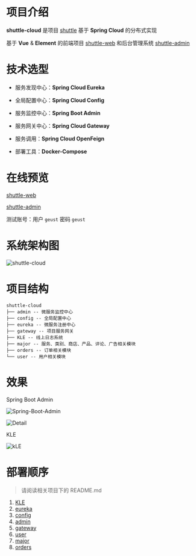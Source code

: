 # 项目介绍

**shuttle-cloud** 是项目 [shuttle](https://github.com/TouwaErioer/shuttle) 基于 **Spring Cloud** 的分布式实现

基于 **Vue** & **Element** 的前端项目 [shuttle-web](https://github.com/TouwaErioer/shuttle-web) 和后台管理系统 [shuttle-admin](https://github.com/TouwaErioer/shuttle-admin)

# 技术选型

* 服务发现中心：**Spring Cloud Eureka**

* 全局配置中心：**Spring Cloud Config**

* 服务监控中心：**Spring Boot Admin**

* 服务网关中心：**Spring Cloud Gateway**

* 服务调用：**Spring Cloud OpenFeign**

* 部署工具：**Docker-Compose**

# 在线预览

[shuttle-web](https://shuttle-web.vercel.app/) 

[shuttle-admin](https://shuttle-admin.vercel.app)

测试账号：用户 `geust` 密码 `geust`

# 系统架构图

![shuttle-cloud](https://ae01.alicdn.com/kf/Uc6645839751d4f098b00ce0e75c1083fg.jpg)

# 项目结构

```
shuttle-cloud
├── admin -- 微服务监控中心
├── config -- 全局配置中心
├── eureka -- 微服务注册中心
├── gateway -- 项目服务网关
├── KLE -- 线上日志系统
├── major -- 服务、类别、商店、产品、评论、广告相关模块
├── orders -- 订单相关模块
└── user -- 用户相关模块
```

# 效果

Spring Boot Admin

![Spring-Boot-Admin](https://ae01.alicdn.com/kf/U664254423e20400bb231c0267ab72a26S.jpg)

![Detail](https://ae01.alicdn.com/kf/Uc8b8d3ec54b94d468977377d6997acc1h.jpg)

KLE

![kLE](https://ae01.alicdn.com/kf/Ucc0eb37f724c4909b87d0568530401e7F.jpg)

# 部署顺序

> 请阅读相关项目下的 README.md
1. [KLE](https://github.com/TouwaErioer/shuttle-cloud/tree/master/KLE)
2. [eureka](https://github.com/TouwaErioer/shuttle-cloud/tree/master/eureka)
3. [config](https://github.com/TouwaErioer/shuttle-cloud/tree/master/config)
4. [admin](https://github.com/TouwaErioer/shuttle-cloud/tree/master/admin)
5. [gateway](https://github.com/TouwaErioer/shuttle-cloud/tree/master/gateway)
6. [user](https://github.com/TouwaErioer/shuttle-cloud/tree/master/user)
7. [major](https://github.com/TouwaErioer/shuttle-cloud/tree/master/major)
8. [orders](https://github.com/TouwaErioer/shuttle-cloud/tree/master/orders)

